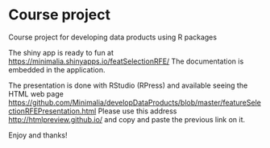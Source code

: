 # Course project
Course project for developing data products using R packages

The shiny app is ready to fun at https://minimalia.shinyapps.io/featSelectionRFE/
The documentation is embedded in the application.

The presentation is done with RStudio (RPress) and available seeing the HTML web page https://github.com/Minimalia/developDataProducts/blob/master/featureSelectionRFEPresentation.html
Please use this address http://htmlpreview.github.io/ and copy and paste the previous link on it.

Enjoy and thanks!
